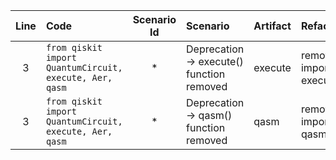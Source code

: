 | Line | Code | Scenario Id | Scenario | Artifact | Refactoring |
| :-: | :- | :-: | :- | :- | :- |
| 3 | `from qiskit import QuantumCircuit, execute, Aer, qasm` | * | Deprecation -> execute() function removed | execute | remove import of execute |
| 3 | `from qiskit import QuantumCircuit, execute, Aer, qasm` | * | Deprecation -> qasm() function removed | qasm | remove import of qasm |